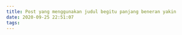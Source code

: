 ```yaml
---
title: Post yang menggunakan judul begitu panjang beneran yakin
date: 2020-09-25 22:51:07
tags:
---
```

